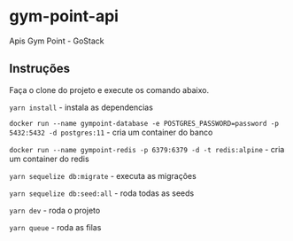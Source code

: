 # gym-point-api
Apis Gym Point - GoStack

## Instruções
Faça o clone do projeto e execute os comando abaixo.

`yarn install` - instala as dependencias 

`docker run --name gympoint-database -e POSTGRES_PASSWORD=password -p 5432:5432 -d postgres:11` - cria um container do banco

`docker run --name gympoint-redis -p 6379:6379 -d -t redis:alpine` - cria um container do redis

`yarn sequelize db:migrate` - executa as migrações

`yarn sequelize db:seed:all` - roda todas as seeds

`yarn dev` - roda o projeto 

`yarn queue` - roda as filas
